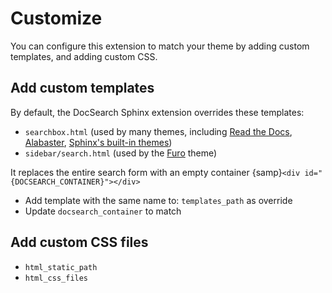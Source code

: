# Customize

You can configure this extension to match your theme by adding custom templates,
and adding custom CSS.

## Add custom templates

By default, the DocSearch Sphinx extension overrides these templates:

- `searchbox.html` (used by many themes,
   including [Read the Docs](https://sphinx-rtd-theme.readthedocs.io/en/stable/),
   [Alabaster](https://alabaster.readthedocs.io/en/latest/), [Sphinx's built-in themes](https://www.sphinx-doc.org/en/master/usage/theming.html#builtin-themes))
- `sidebar/search.html` (used by the [Furo](https://pradyunsg.me/furo/) theme)

It replaces the entire search form with an empty container {samp}`<div id="{DOCSEARCH_CONTAINER}"></div>`

- Add template with the same name to: `templates_path` as override
- Update `docsearch_container` to match

## Add custom CSS files

- `html_static_path`
- `html_css_files`

